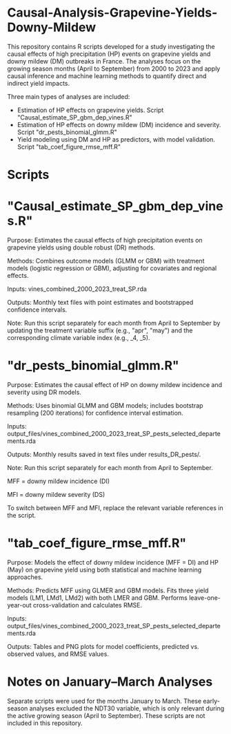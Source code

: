 # Causal-Analysis-Grapevine-Yields-Downy-Mildew

This repository contains R scripts developed for a study investigating the causal effects of high precipitation (HP) events on grapevine yields and downy mildew (DM) outbreaks in France. The analyses focus on the growing season months (April to September) from 2000 to 2023 and apply causal inference and machine learning methods to quantify direct and indirect yield impacts.

Three main types of analyses are included:
- Estimation of HP effects on grapevine yields. Script "Causal_estimate_SP_gbm_dep_vines.R"
- Estimation of HP effects on downy mildew (DM) incidence and severity. Script "dr_pests_binomial_glmm.R"
- Yield modeling using DM and HP as predictors, with model validation. Script "tab_coef_figure_rmse_mff.R"

# Scripts

# "Causal_estimate_SP_gbm_dep_vines.R"

Purpose: Estimates the causal effects of high precipitation events on grapevine yields using double robust (DR) methods.

Methods: Combines outcome models (GLMM or GBM) with treatment models (logistic regression or GBM), adjusting for covariates and regional effects.

Inputs: vines_combined_2000_2023_treat_SP.rda

Outputs: Monthly text files with point estimates and bootstrapped confidence intervals.

Note: Run this script separately for each month from April to September by updating the treatment variable suffix (e.g., "apr", "may") and the corresponding climate variable index (e.g., _4, _5).


# "dr_pests_binomial_glmm.R"

Purpose: Estimates the causal effect of HP on downy mildew incidence and severity using DR models.

Methods: Uses binomial GLMM and GBM models; includes bootstrap resampling (200 iterations) for confidence interval estimation.

Inputs: output_files/vines_combined_2000_2023_treat_SP_pests_selected_departements.rda

Outputs: Monthly results saved in text files under results_DR_pests/.

Note: Run this script separately for each month from April to September.

MFF = downy mildew incidence (DI)

MFI = downy mildew severity (DS)

To switch between MFF and MFI, replace the relevant variable references in the script.


# "tab_coef_figure_rmse_mff.R"

Purpose: Models the effect of downy mildew incidence (MFF = DI) and HP (May) on grapevine yield using both statistical and machine learning approaches.

Methods: Predicts MFF using GLMER and GBM models. Fits three yield models (LM1, LMd1, LMd2) with both LMER and GBM. Performs leave-one-year-out cross-validation and calculates RMSE.

Inputs: output_files/vines_combined_2000_2023_treat_SP_pests_selected_departements.rda

Outputs: Tables and PNG plots for model coefficients, predicted vs. observed values, and RMSE values.


# Notes on January–March Analyses

Separate scripts were used for the months January to March. These early-season analyses excluded the NDT30 variable, which is only relevant during the active growing season (April to
September). These scripts are not included in this repository.

